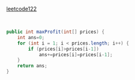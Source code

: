[leetcode122](https://leetcode-cn.com/problems/best-time-to-buy-and-sell-stock-ii/submissions/)

​	

```java
public int maxProfit(int[] prices) {
    int ans=0;
    for (int i = 1; i < prices.length; i++) {
        if (prices[i]>prices[i-1])
            ans+=prices[i]=prices[i-1];
    }
    return ans;
}
```

